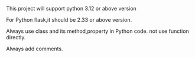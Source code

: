 
This project will support python 3.12 or above version

For Python flask,it should be 2.33 or above version.

Always use class and its method,property in Python code. not use function directly.

Always add comments.
